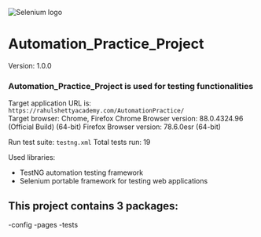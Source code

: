 ![Selenium logo](https://www.selenium.dev/images/selenium_logo_large.png)
# Automation_Practice_Project
Version: 1.0.0

### Automation_Practice_Project is used for testing functionalities  

Target application URL is: ``https://rahulshettyacademy.com/AutomationPractice/``  
Target browser: Chrome, Firefox 
Chrome Browser version: 88.0.4324.96 (Official Build) (64-bit)
Firefox Browser version: 78.6.0esr (64-bit)

Run test suite: `testng.xml`
Total tests run: 19

Used libraries: 
- TestNG automation testing framework  
- Selenium portable framework for testing web applications 

## This project contains 3 packages:
-config
-pages
-tests
  
